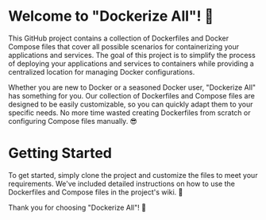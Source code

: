 # Welcome to "Dockerize All"! 🐳

This GitHub project contains a collection of Dockerfiles and Docker Compose files that cover all possible scenarios for containerizing your applications and services. The goal of this project is to simplify the process of deploying your applications and services to containers while providing a centralized location for managing Docker configurations.

Whether you are new to Docker or a seasoned Docker user, "Dockerize All" has something for you. Our collection of Dockerfiles and Compose files are designed to be easily customizable, so you can quickly adapt them to your specific needs. No more time wasted creating Dockerfiles from scratch or configuring Compose files manually. 😎

# Getting Started

To get started, simply clone the project and customize the files to meet your requirements. We've included detailed instructions on how to use the Dockerfiles and Compose files in the project's wiki. 📖

Thank you for choosing "Dockerize All"! 🎉
